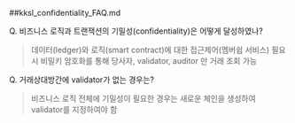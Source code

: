 ##kksl_confidentiality_FAQ.md

Q. 비즈니스 로직과 트랜잭션의 기밀성(confidentiality)은 어떻게 달성하였나?
> 데이터(ledger)와 로직(smart contract)에 대한 접근제어(멤버쉽 서비스)
     필요시 비밀키 암호화를 통해 당사자, validator, auditor 만 거래 조회 가능


Q. 거래상대방간에 validator가 없는 경우는?
>  비즈니스 로직 전체에 기밀성이 필요한 경우는 새로운 체인을 생성하여 validator를 지정하여야 함

